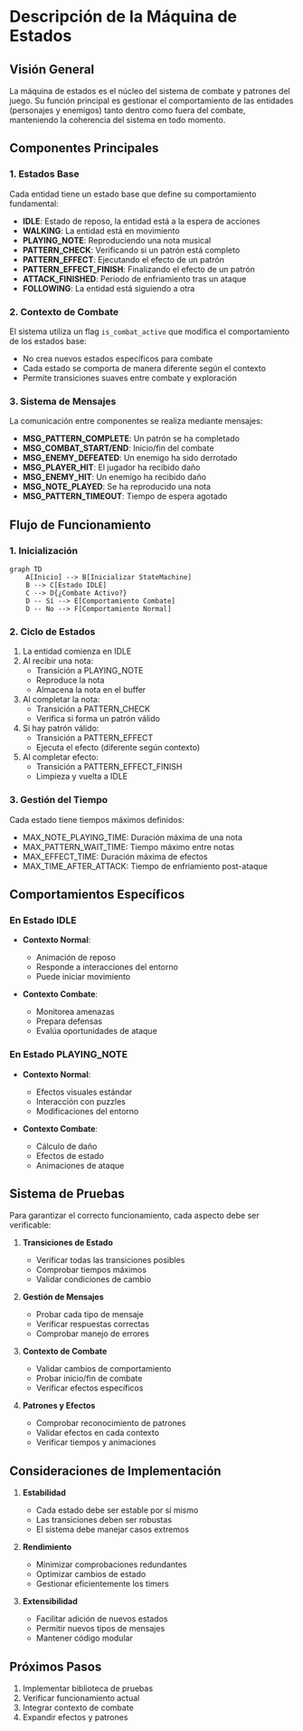 # Descripción de la Máquina de Estados

## Visión General

La máquina de estados es el núcleo del sistema de combate y patrones del juego. Su función principal es gestionar el comportamiento de las entidades (personajes y enemigos) tanto dentro como fuera del combate, manteniendo la coherencia del sistema en todo momento.

## Componentes Principales

### 1. Estados Base
Cada entidad tiene un estado base que define su comportamiento fundamental:
- **IDLE**: Estado de reposo, la entidad está a la espera de acciones
- **WALKING**: La entidad está en movimiento
- **PLAYING_NOTE**: Reproduciendo una nota musical
- **PATTERN_CHECK**: Verificando si un patrón está completo
- **PATTERN_EFFECT**: Ejecutando el efecto de un patrón
- **PATTERN_EFFECT_FINISH**: Finalizando el efecto de un patrón
- **ATTACK_FINISHED**: Periodo de enfriamiento tras un ataque
- **FOLLOWING**: La entidad está siguiendo a otra

### 2. Contexto de Combate
El sistema utiliza un flag `is_combat_active` que modifica el comportamiento de los estados base:
- No crea nuevos estados específicos para combate
- Cada estado se comporta de manera diferente según el contexto
- Permite transiciones suaves entre combate y exploración

### 3. Sistema de Mensajes
La comunicación entre componentes se realiza mediante mensajes:
- **MSG_PATTERN_COMPLETE**: Un patrón se ha completado
- **MSG_COMBAT_START/END**: Inicio/fin del combate
- **MSG_ENEMY_DEFEATED**: Un enemigo ha sido derrotado
- **MSG_PLAYER_HIT**: El jugador ha recibido daño
- **MSG_ENEMY_HIT**: Un enemigo ha recibido daño
- **MSG_NOTE_PLAYED**: Se ha reproducido una nota
- **MSG_PATTERN_TIMEOUT**: Tiempo de espera agotado

## Flujo de Funcionamiento

### 1. Inicialización
```mermaid
graph TD
    A[Inicio] --> B[Inicializar StateMachine]
    B --> C[Estado IDLE]
    C --> D{¿Combate Activo?}
    D -- Sí --> E[Comportamiento Combate]
    D -- No --> F[Comportamiento Normal]
```

### 2. Ciclo de Estados
1. La entidad comienza en IDLE
2. Al recibir una nota:
   - Transición a PLAYING_NOTE
   - Reproduce la nota
   - Almacena la nota en el buffer
3. Al completar la nota:
   - Transición a PATTERN_CHECK
   - Verifica si forma un patrón válido
4. Si hay patrón válido:
   - Transición a PATTERN_EFFECT
   - Ejecuta el efecto (diferente según contexto)
5. Al completar efecto:
   - Transición a PATTERN_EFFECT_FINISH
   - Limpieza y vuelta a IDLE

### 3. Gestión del Tiempo
Cada estado tiene tiempos máximos definidos:
- MAX_NOTE_PLAYING_TIME: Duración máxima de una nota
- MAX_PATTERN_WAIT_TIME: Tiempo máximo entre notas
- MAX_EFFECT_TIME: Duración máxima de efectos
- MAX_TIME_AFTER_ATTACK: Tiempo de enfriamiento post-ataque

## Comportamientos Específicos

### En Estado IDLE
- **Contexto Normal**:
  - Animación de reposo
  - Responde a interacciones del entorno
  - Puede iniciar movimiento

- **Contexto Combate**:
  - Monitorea amenazas
  - Prepara defensas
  - Evalúa oportunidades de ataque

### En Estado PLAYING_NOTE
- **Contexto Normal**:
  - Efectos visuales estándar
  - Interacción con puzzles
  - Modificaciones del entorno

- **Contexto Combate**:
  - Cálculo de daño
  - Efectos de estado
  - Animaciones de ataque

## Sistema de Pruebas

Para garantizar el correcto funcionamiento, cada aspecto debe ser verificable:

1. **Transiciones de Estado**
   - Verificar todas las transiciones posibles
   - Comprobar tiempos máximos
   - Validar condiciones de cambio

2. **Gestión de Mensajes**
   - Probar cada tipo de mensaje
   - Verificar respuestas correctas
   - Comprobar manejo de errores

3. **Contexto de Combate**
   - Validar cambios de comportamiento
   - Probar inicio/fin de combate
   - Verificar efectos específicos

4. **Patrones y Efectos**
   - Comprobar reconocimiento de patrones
   - Validar efectos en cada contexto
   - Verificar tiempos y animaciones

## Consideraciones de Implementación

1. **Estabilidad**
   - Cada estado debe ser estable por sí mismo
   - Las transiciones deben ser robustas
   - El sistema debe manejar casos extremos

2. **Rendimiento**
   - Minimizar comprobaciones redundantes
   - Optimizar cambios de estado
   - Gestionar eficientemente los timers

3. **Extensibilidad**
   - Facilitar adición de nuevos estados
   - Permitir nuevos tipos de mensajes
   - Mantener código modular

## Próximos Pasos

1. Implementar biblioteca de pruebas
2. Verificar funcionamiento actual
3. Integrar contexto de combate
4. Expandir efectos y patrones